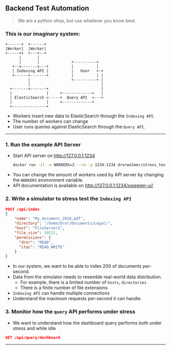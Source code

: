 Backend Test Automation
---

> We are a python shop, but use whatever you know best.

### This is our imaginary system:


```            
+------+  +------+
|Worker|  |Worker|
+-----++  +---+--+
      |       |
      |       |              +----------+
   +--v-------v---+          |          |
   | Indexing API |          |   User   +-+
   +------+-------+          |          | |
          |                  +----------+ |
          |                               |
  +-------v-------+                       |
  |               |     +-------------+   |
  | ElasticSearch <-----+  Query API  <---+
  |               |     +-------------+
  +---------------+
```



- Workers insert new data to ElasticSearch through the `Indexing API`.
- The number of workers can change
- User runs queries against ElasticSearch through the `Query API`.

---

### 1. Run the example API Server

- Start API server on http://127.0.0.1:1234
    ```bash
    docker run -it -e WORKERS=2 --rm -p 1234:1234 drorwolmer/stress_test   
    ```
- You can change the amount of workers used by API server by changing the `WORKERS` environment variable.
- API documentation is available on http://127.0.0.1:1234/swagger-ui/

### 2. Write a simulator to stress test the `Indexing API`

```json
POST /api/index
{
    "name": "My_document_2018.pdf",
    "directory": "/home/Dror/Documents/Legal/",
    "host": "FileServer1",
    "file_size": 19222,
    "permissions": {
      "dror": "READ",
      "itai": "READ_WRITE"
    }
}
```

- In our system, we want to be able to index 200 of documents per-second.
- Data from the simulator needs to resemble real-world data distribution.
  - For example, there is a limited number of `hosts`, `directories`
  - There is a finite number of file extensions
- `Indexing API` can handle multiple connections
- Understand the maximum requests per-second it can handle.


  
### 3. Monitor how the `query` API performs under stress
- We want to understand how the dashboard query performs both under stress and while idle
  
```json
GET /api/query/dashboard
```

---